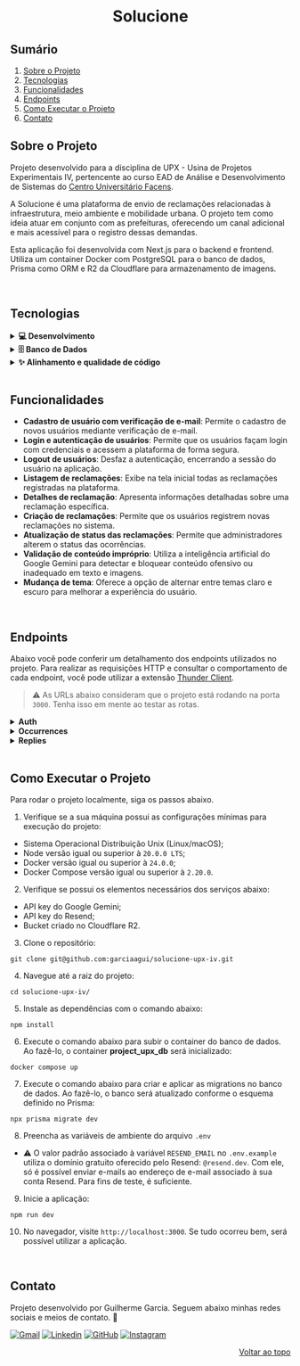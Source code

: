 <a name="readme-top"></a>

<h1 align="center">Solucione</h1>

## Sumário

<ol>
  <li><a href="#sobre-o-projeto">Sobre o Projeto</a></li>
  <li><a href="#tecnologias">Tecnologias</a></li>
  <li><a href="#funcionalidades">Funcionalidades</a></li>
  <li><a href="#endpoints">Endpoints</a></li>
  <li><a href="#como-executar-o-projeto">Como Executar o Projeto</a></li>
  <li><a href="#contato">Contato</a></li>
</ol>

## Sobre o Projeto

Projeto desenvolvido para a disciplina de UPX - Usina de Projetos Experimentais IV, pertencente ao curso EAD de Análise e Desenvolvimento de Sistemas do [Centro Universitário Facens][facens].

A Solucione é uma plataforma de envio de reclamações relacionadas à infraestrutura, meio ambiente e mobilidade urbana. O projeto tem como ideia atuar em conjunto com as prefeituras, oferecendo um canal adicional e mais acessível para o registro dessas demandas.

Esta aplicação foi desenvolvida com Next.js para o backend e frontend. Utiliza um container Docker com PostgreSQL para o banco de dados, Prisma como ORM e R2 da Cloudflare para armazenamento de imagens.

<br/>

## Tecnologias

<details>
  <summary><strong>💻 Desenvolvimento</strong></summary>

- [AWS SDK][awssdk] → Conjunto de ferramentas da Amazon utilizado na interação com buckets da R2 Cloudflare.
- [bcryptjs][bcryptjs] → Utilizado para realizar o hash seguro das senhas dos usuários.
- [Docker][docker] → Sistema de containers utilizado para criar e executar o banco de dados PostgreSQL de forma isolada.
- [framer-motion][framer-motion] → Animações e transições suaves aplicadas na interface.
- [Google - API Gemini][gemini] → Análise e validação de conteúdo.
- [Next.js][nextjs] → Framework React.js utilizado na construção de toda estrutura do frontend e das rotas de API.
- [NextAuth.js][nextauth] → Autenticação de usuários.
- [React TanStack Query][tanstackquery] → Biblioteca utilizada no gerenciamento de estado de dados assíncronos.
- [Resend][resend] → Envio de e-mails para verificação de e-mail e confirmação do cadastro.
- [shadcn/ui][shadcn] → Conjunto de componentes acessíveis e performáticos.
- [Tailwind CSS][tailwind] → Framework CSS utilizado na estilização dos componentes e páginas.
- [TypeScript][typescript] → Linguagem de programação fortemente tipada baseada em Javascript. Utilizada no desenvolvimento do projeto.
- [Zod][zod] + [React Hook Form][reacthookform] → Validação e gerenciamento de formulários.

</details>

<details>
  <summary><strong>🗄️ Banco de Dados</strong></summary>
  
- [Cloudflare R2][r2] → Banco de dados de objetos, utilizado no armazenamento das imagens.
- [PostgreSQL][postgresql] → Banco de dados relacional, utilizado no armazenamento das informações dos usuários e das reclamações.
- [Prisma][prisma] → ORM (Object-Relational Mapper) utilizado na manipulação de dados e na interação com bancos de dados.

</details>

<details>
  <summary><strong>✨ Alinhamento e qualidade de código</strong></summary>

- [ESLint][eslint] → Ferramenta de linting para garantir a qualidade do código e encontrar problemas.
- [Prettier][prettier] → Ferramenta de formatação de código para manter o estilo consistente.

</details>

<br/>

## Funcionalidades

- **Cadastro de usuário com verificação de e-mail**: Permite o cadastro de novos usuários mediante verificação de e-mail.
- **Login e autenticação de usuários**: Permite que os usuários façam login com credenciais e acessem a plataforma de forma segura.
- **Logout de usuários**: Desfaz a autenticação, encerrando a sessão do usuário na aplicação.
- **Listagem de reclamações**: Exibe na tela inicial todas as reclamações registradas na plataforma.
- **Detalhes de reclamação**: Apresenta informações detalhadas sobre uma reclamação específica.
- **Criação de reclamações**: Permite que os usuários registrem novas reclamações no sistema.
- **Atualização de status das reclamações**: Permite que administradores alterem o status das ocorrências.
- **Validação de conteúdo impróprio**: Utiliza a inteligência artificial do Google Gemini para detectar e bloquear conteúdo ofensivo ou inadequado em texto e imagens.
- **Mudança de tema**: Oferece a opção de alternar entre temas claro e escuro para melhorar a experiência do usuário.

<br/>

## Endpoints

Abaixo você pode conferir um detalhamento dos endpoints utilizados no projeto. Para realizar as requisições HTTP e consultar o comportamento de cada endpoint, você pode utilizar a extensão [Thunder Client][thunder-client].

> ⚠️ As URLs abaixo consideram que o projeto está rodando na porta `3000`. Tenha isso em mente ao testar as rotas.

<details>
  <summary><strong>Auth</strong></summary>

#### POST /auth/login

- Login de usuários
- URL: `http://localhost:3000/api/auth/login`
- Exemplo do corpo da requisição:

```
{
  "email": "joao@example.com",
  "password": "123456"
}
```

- Exemplo de retorno bem-sucedido:

```
{
  "message": "Login realizado com sucesso!",
  "data": {
    "user": {
      "id": 1,
      "name": "João Silva",
      "email": "joao@example.com",
      "role": "admin"
    }
  }
}
```

#### POST /auth/register

- Cadastro de usuários
- URL: `http://localhost:3000/api/auth/register`
- Exemplo do corpo da requisição:

```
{
  "email": "pedro@example.com",
  "password": "xX123456789@",
  "name": "Pedro"
}
```

- Após cadastro bem-sucedido, um e-mail de verificação é enviado para o endereço de e-mail informado no cadastro.
- Exemplo de retorno bem-sucedido:

```
{
  "message": "Usuário cadastrado. Verifique seu e-mail.",
  "data": {
    "user": {
      "id": 5,
      "name": "Pedro",
      "email": "pedro@example.com"
    }
  }
}
```

#### GET /auth/verify-email

- Valida o token da verificação de e-mail
- URL: `http://localhost:3000/api/auth/verify-email?token={token}`
- Exemplo de retorno bem-sucedido:

```
{ "message": "E-mail verificado com sucesso." }
```

</details>

<details>
  <summary><strong>Occurrences</strong></summary>

#### GET /occurrences

- Retorna todas as reclamações registradas no banco de dados.
- URL: `http://localhost:3000/api/occurrences`
- Exemplo de retorno bem-sucedido:

```
{
  "message": "Ocorrências encontradas",
  "data": [
    {
      "id": 2,
      "title": "Lâmpada queimada no parque",
      "description": "Uma das lâmpadas do poste no parque está queimada, deixando a área escura à noite.",
      "street": "Rua das Flores",
      "neighborhood": "Vila Nova",
      "zipCode": "56.812-350",
      "reference": "Próximo à esquina",
      "status": "Aberto",
      "image": "https://pub-192c7de9eb344c6b87b7ac901aa60c7e.r2.dev/lampada-queimada.jpg",
      "userId": 4,
      "createdAt": "2025-04-02T10:00:00.000Z",
      "updatedAt": "2025-04-24T23:02:13.781Z",
      "user": {
        "id": 4,
        "name": "Ana Moares",
        "email": "ana@example.com",
        "role": "user",
        "createdAt": "2025-04-24T23:02:13.781Z",
        "updatedAt": "2025-04-24T23:02:13.781Z"
      },
      "occurrenceReplies": []
    },
    {
      "id": 1,
      "title": "Vazamento de água na rua principal",
      "description": "Há um vazamento de água na calçada em frente ao supermercado.",
      "street": "Rua Principal",
      "neighborhood": "Centro",
      "zipCode": "25.689-420",
      "reference": "Em frente ao estacionamento da praça",
      "status": "Finalizado",
      "image": "https://pub-192c7de9eb344c6b87b7ac901aa60c7e.r2.dev/vazamento-agua.jpg",
      "userId": 3,
      "createdAt": "2025-04-01T12:00:00.000Z",
      "updatedAt": "2025-04-24T23:02:13.781Z",
      "user": {
        "id": 3,
        "name": "Carlos Santos",
        "email": "carlos@example.com",
        "role": "user",
        "createdAt": "2025-04-24T23:02:13.781Z",
        "updatedAt": "2025-04-24T23:02:13.781Z"
      },
      "occurrenceReplies": [
        {
          "id": 1,
          "description": "Problema localizado e o conserto foi agendado para amanhã.",
          "imageUrl": "",
          "userId": 2,
          "occurrenceId": 1,
          "occurrenceStatus": "Andamento",
          "createdAt": "2025-04-06T00:00:00.000Z",
          "updatedAt": "2025-04-24T23:02:13.781Z",
          "user": {
            "id": 2,
            "name": "Maria Oliveira",
            "email": "maria@example.com",
            "role": "admin",
            "createdAt": "2025-04-24T23:02:13.781Z",
            "updatedAt": "2025-04-24T23:02:13.781Z"
          }
        },
        {
          "id": 2,
          "description": "Após vazamento de água na rua principal, nossa equipe respondeu prontamente, localizou e reparou a fonte, com medidas preventivas para evitar recorrências. Priorizamos a rápida resolução para garantir o bem-estar da comunidade",
          "imageUrl": "https://pub-192c7de9eb344c6b87b7ac901aa60c7e.r2.dev/conserto-vazamento-agua.jpg",
          "userId": 2,
          "occurrenceId": 1,
          "occurrenceStatus": "Finalizado",
          "createdAt": "2025-04-08T00:00:00.000Z",
          "updatedAt": "2025-04-24T23:02:13.781Z",
          "user": {
            "id": 2,
            "name": "Maria Oliveira",
            "email": "maria@example.com",
            "role": "admin",
            "createdAt": "2025-04-24T23:02:13.781Z",
            "updatedAt": "2025-04-24T23:02:13.781Z"
          }
        }
      ]
    }
  ]
}
```

#### GET /occurrences/:id

- Retorna a reclamação de acordo com o id passado no endpoint.
- Exemplo de URL: `http://localhost:3000/api/occurrences/4`
- Exemplo de retorno bem-sucedido:

```
{
  "message": "Ocorrência encontrada",
  "data": {
    "id": 4,
    "title": "Passeio com buracos na Avenida Central",
    "description": "Os buracos no passeio estão representando um perigo para os pedestres.",
    "street": "Rua das Árvores",
    "neighborhood": "Jardim Botânico",
    "zipCode": "98.145-710",
    "reference": "Próximo à escola",
    "status": "Aberto",
    "image": "https://pub-192c7de9eb344c6b87b7ac901aa60c7e.r2.dev/passeio-buracos.jpg",
    "userId": 3,
    "createdAt": "2025-04-04T15:00:00.000Z",
    "updatedAt": "2025-04-24T23:02:13.781Z",
    "user": {
      "id": 3,
      "name": "Carlos Santos",
      "email": "carlos@example.com",
      "password": "123456",
      "role": "user",
      "createdAt": "2025-04-24T23:02:13.781Z",
      "updatedAt": "2025-04-24T23:02:13.781Z"
    },
    "occurrenceReplies": []
  }
}
```

#### POST /occurrences

- Cria uma nova reclamação.
- URL: `http://localhost:3000/api/occurrences`
- O corpo da requisição precisa estar no formato `form`. Segue abaixo exemplo dos campos de texto:

```
{
  "title": "Buraco na rua principal",
  "description": "Grande buraco na pista colocando em risco a segurança dos motoristas.",
  "street": "Avenida Central, 1234",
  "neighborhood": "Centro",
  "zipCode": "12345-678",
  "reference": "Próximo ao supermercado Central"
}
```

- Para requisições do tipo `form`, arquivos geralmente possuem um campo específico de envio.
- Exemplo de retorno bem-sucedido:

```
{
  message: 'Ocorrência criada!',
  data: {
    id: 6,
    title: 'Buraco na rua principal',
    description: 'Grande buraco na pista colocando em risco a segurança dos motoristas.',
    street: 'Avenida Central, 1234',
    neighborhood: 'Centro',
    zipCode: '12.345-678',
    reference: 'Próximo ao supermercado Central',
    status: 'Aberto',
    image: 'https://exemplo.com/imagens/ocorrencia-buraco.jpg',
    userId: 4,
    createdAt: 2025-04-28T23:44:17.896Z,
    updatedAt: 2025-04-28T23:44:17.896Z
  },
},
```

</details>

<details>
  <summary><strong>Replies</strong></summary>

#### POST /replies

- Cria uma nova atualização para uma reclamação.
- URL: `http://localhost:3000/api/replies`
- O corpo da requisição precisa estar no formato `form`. Segue abaixo exemplo dos campos de texto:

```
{
  "userId": "1",
  "description": "Problema localizado e serviço iniciado.",
  "occurrenceId": "2",
  "occurrenceStatus": "Aberto",
}
```

- Para requisições do tipo `form`, arquivos geralmente possuem um campo específico de envio.
- Exemplo de retorno bem-sucedido:

```
{
  message: 'Atualização criada!',
  data: {
    id: 8,
    description: 'O problema foi resolvido e medidas preventivas foram implementadas.',
    imageUrl: '',
    userId: 1,
    occurrenceId: 3,
    occurrenceStatus: 'Finalizado',
    createdAt: 2025-05-29T21:48:56.956Z,
    updatedAt: 2025-05-29T21:48:56.956Z
  },
},
```

</details>

<br/>

## Como Executar o Projeto

Para rodar o projeto localmente, siga os passos abaixo.

1. Verifique se a sua máquina possui as configurações mínimas para execução do projeto:

- Sistema Operacional Distribuição Unix (Linux/macOS);
- Node versão igual ou superior à `20.0.0 LTS`;
- Docker versão igual ou superior à `24.0.0`;
- Docker Compose versão igual ou superior à `2.20.0`.

2. Verifique se possui os elementos necessários dos serviços abaixo:

- API key do Google Gemini;
- API key do Resend;
- Bucket criado no Cloudflare R2.

3. Clone o repositório:

```
git clone git@github.com:garciaagui/solucione-upx-iv.git
```

4. Navegue até a raiz do projeto:

```
cd solucione-upx-iv/
```

5. Instale as dependências com o comando abaixo:

```
npm install
```

6. Execute o comando abaixo para subir o container do banco de dados. Ao fazê-lo, o container **project_upx_db** será inicializado:

```
docker compose up
```

7. Execute o comando abaixo para criar e aplicar as migrations no banco de dados. Ao fazê-lo, o banco será atualizado conforme o esquema definido no Prisma:

```
npx prisma migrate dev
```

8. Preencha as variáveis de ambiente do arquivo `.env`

- ⚠️ O valor padrão associado à variável `RESEND_EMAIL` no `.env.example` utiliza o domínio gratuito oferecido pelo Resend: `@resend.dev`. Com ele, só é possível enviar e-mails ao endereço de e-mail associado à sua conta Resend. Para fins de teste, é suficiente.

9. Inicie a aplicação:

```
npm run dev
```

10. No navegador, visite `http://localhost:3000`. Se tudo ocorreu bem, será possível utilizar a aplicação.

<br/>

## Contato

Projeto desenvolvido por Guilherme Garcia. Seguem abaixo minhas redes sociais e meios de contato. 🤘

[![Gmail][gmail-badge]][gmail-url]
[![Linkedin][linkedin-badge]][linkedin-url]
[![GitHub][github-badge]][github-url]
[![Instagram][instagram-badge]][instagram-url]

<p align="right"><a href="#readme-top">Voltar ao topo</a></p>

<!-- MARKDOWN LINKS & BADGES -->

[awssdk]: https://aws.amazon.com/pt/sdk-for-javascript
[bcryptjs]: https://www.npmjs.com/package/bcryptjs
[docker]: https://www.docker.com
[eslint]: https://eslint.org
[prettier]: https://prettier.io/docs
[facens]: https://facens.br
[framer-motion]: https://www.npmjs.com/package/framer-motion
[gemini]: https://ai.google.dev/aistudio?hl=pt-br
[github-badge]: https://img.shields.io/badge/GitHub-100000?style=for-the-badge&logo=github&logoColor=white
[github-url]: https://github.com/garciaagui
[gmail-badge]: https://img.shields.io/badge/Gmail-D14836?style=for-the-badge&logo=gmail&logoColor=white
[gmail-url]: mailto:garciaguig@gmail.com
[instagram-badge]: https://img.shields.io/badge/Instagram-E4405F?style=for-the-badge&logo=instagram&logoColor=white
[instagram-url]: https://www.instagram.com/garciaagui/
[linkedin-badge]: https://img.shields.io/badge/LinkedIn-0077B5?style=for-the-badge&logo=linkedin&logoColor=white
[linkedin-url]: https://www.linkedin.com/in/garciaagui/
[nextjs]: https://nextjs.org
[nextauth]: https://next-auth.js.org/getting-started/introduction
[postgresql]: https://www.postgresql.org
[prisma]: https://www.prisma.io/orm
[reacthookform]: https://react-hook-form.com
[resend]: https://resend.com/docs/introduction
[shadcn]: https://ui.shadcn.com
[tailwind]: https://tailwindcss.com
[tanstackquery]: https://tanstack.com/query/latest
[thunder-client]: https://www.thunderclient.com
[typescript]: https://www.typescriptlang.org
[zod]: https://zod.dev/?id=introduction
[r2]: https://developers.cloudflare.com/r2
